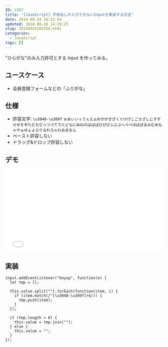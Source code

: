 ```yaml
---
ID: 1367
title: "[JavaScript] 平仮名しか入力できないInputを実装する方法"
date: 2014-09-24 16:53:54
updated: 2018-08-26 14:29:23
slug: 20140924165354.html
categories:
  - JavaScript
tags: []
---
```


"ひらがな"のみ入力許可とする Input を作ってみる。

<!--more-->

## ユースケース

- 会員登録フォームなどの「ふりがな」

## 仕様

- 許容文字: `\u3040-\u309f`
  `ぁあぃいぅうぇえぉおかがきぎくぐけげこごさざしじすずせぜそぞただちぢっつづてでとどなにぬねのはばぱひびぴふぶぷへべぺほぼぽまみむめもゃやゅゆょよらりるれろゎわゐゑをん`
- ペースト許容しない
- ドラッグ&ドロップ許容しない

## デモ

<iframe height='260' scrolling='no' title='Input that only accepts Hiragana' src='//codepen.io/hiro0218/embed/ZMQmYp/?height=265&theme-id=light&default-tab=result&embed-version=2' frameborder='no' allowtransparency='true' allowfullscreen='true' style='width: 100%;'>See the Pen <a href='https://codepen.io/hiro0218/pen/ZMQmYp/'>Input that only accepts Hiragana</a> by hiro (<a href='https://codepen.io/hiro0218'>@hiro0218</a>) on <a href='https://codepen.io'>CodePen</a>.
</iframe>

## 実装

```language-javascript
input.addEventListener("keyup", function(e) {
  let tmp = [];

  this.value.split("").forEach(function(item, i) {
    if (item.match(/^[\u3040-\u309f]+$/)) {
      tmp.push(item);
    }
  });

  if (tmp.length > 0) {
    this.value = tmp.join("");
  } else {
    this.value = "";
  }
});
```
